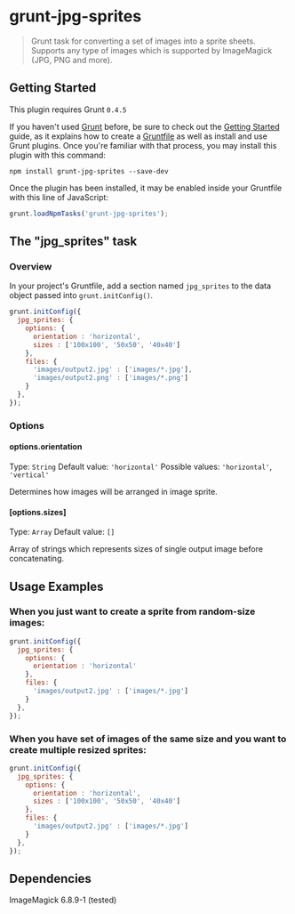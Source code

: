 # grunt-jpg-sprites

> Grunt task for converting a set of images into a sprite sheets. Supports any type of images which is supported by ImageMagick (JPG, PNG and more).

## Getting Started
This plugin requires Grunt `0.4.5`

If you haven't used [Grunt](http://gruntjs.com/) before, be sure to check out the [Getting Started](http://gruntjs.com/getting-started) guide, as it explains how to create a [Gruntfile](http://gruntjs.com/sample-gruntfile) as well as install and use Grunt plugins. Once you're familiar with that process, you may install this plugin with this command:

```shell
npm install grunt-jpg-sprites --save-dev
```

Once the plugin has been installed, it may be enabled inside your Gruntfile with this line of JavaScript:

```js
grunt.loadNpmTasks('grunt-jpg-sprites');
```

## The "jpg_sprites" task

### Overview
In your project's Gruntfile, add a section named `jpg_sprites` to the data object passed into `grunt.initConfig()`.

```js
grunt.initConfig({
  jpg_sprites: {
    options: {
      orientation : 'horizontal',
      sizes : ['100x100', '50x50', '40x40']
    },
    files: {
      'images/output2.jpg' : ['images/*.jpg'],
      'images/output2.png' : ['images/*.png']
    }
  },
});
```

### Options

#### options.orientation
Type: `String`
Default value: `'horizontal'`
Possible values: `'horizontal'`, `'vertical'`

Determines how images will be arranged in image sprite.

#### [options.sizes]
Type: `Array`
Default value: `[]`

Array of strings which represents sizes of single output image before concatenating.

## Usage Examples

### When you just want to create a sprite from random-size images:

```js
grunt.initConfig({
  jpg_sprites: {
    options: {
      orientation : 'horizontal'
    },
    files: {
      'images/output2.jpg' : ['images/*.jpg']
    }
  },
});
```

### When you have set of images of the same size and you want to create multiple resized sprites:

```js
grunt.initConfig({
  jpg_sprites: {
    options: {
      orientation : 'horizontal',
      sizes : ['100x100', '50x50', '40x40']
    },
    files: {
      'images/output2.jpg' : ['images/*.jpg']
    }
  },
});
```

## Dependencies
ImageMagick 6.8.9-1 (tested)
